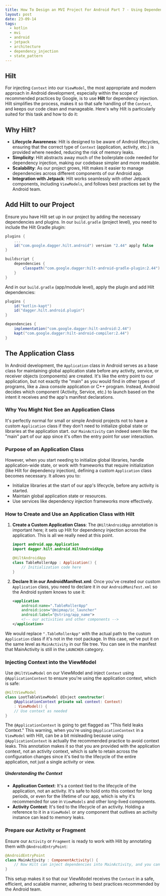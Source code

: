 ```yaml
---
title: How To Design an MVI Project For Android Part 7 - Using Dependency Injection
layout: post
date: 23-09-14
tags:
  - kotlin
  - mvi
  - android
  - jetpack
  - architecture
  - dependency_injection
  - state_pattern
---
```


## Hilt

For injecting `Context` into our `ViewModel`, the most appropriate and modern approach in Android development, especially within the scope of recommended practices by Google, is to use **Hilt** for dependency injection. Hilt simplifies the process, makes it so that safe handling of the `Context`, and keeps our code clean and manageable. Here's why Hilt is particularly suited for this task and how to do it:

## Why Hilt?

- **Lifecycle Awareness**: Hilt is designed to be aware of Android lifecycles, ensuring that the correct type of `Context` (application, activity, etc.) is provided where needed, reducing the risk of memory leaks.
- **Simplicity**: Hilt abstracts away much of the boilerplate code needed for dependency injection, making our codebase simpler and more readable.
- **Scalability**: As our project grows, Hilt makes it easier to manage dependencies across different components of our Android app.
- **Integration with Jetpack**: Hilt works seamlessly with other Jetpack components, including `ViewModels`, and follows best practices set by the Android team.

## Add Hilt to our Project

Ensure you have Hilt set up in our project by adding the necessary dependencies and plugins. In our `build.gradle` (project level), you need to include the Hilt Gradle plugin:

```groovy
plugins { 
	...
	id("com.google.dagger.hilt.android") version "2.44" apply false
}

buildscript {  
	dependencies {  
		classpath("com.google.dagger:hilt-android-gradle-plugin:2.44")  
	}  
}
```

And in our `build.gradle` (app/module level), apply the plugin and add Hilt dependencies:

```groovy
plugins {  
	id("kotlin-kapt")  
	id("dagger.hilt.android.plugin")  
}

dependencies {
	implementation("com.google.dagger:hilt-android:2.44")  
	kapt("com.google.dagger:hilt-android-compiler:2.44")
}
```

## The Application Class

In Android development, the `Application` class in Android serves as a base class for maintaining global application state before any activity, service, or receiver objects (components) are created. It's like the entry point to our application, but not exactly the "main" as you would find in other types of programs, like a Java console application or C++ program. Instead, Android decides which component (Activity, Service, etc.) to launch based on the intent it receives and the app's manifest declarations.

### Why You Might Not See an Application Class

It's perfectly normal for small or simple Android projects not to have a custom `Application` class if they don't need to initialize global state or libraries at the application start. our `MainActivity` can indeed seem like the "main" part of our app since it's often the entry point for user interaction.

### Purpose of an Application Class

However, when you start needing to initialize global libraries, handle application-wide state, or work with frameworks that require initialization (like Hilt for dependency injection), defining a custom `Application` class becomes necessary. It allows you to:

- Initialize libraries at the start of our app's lifecycle, before any activity is started.
- Maintain global application state or resources.
- Use services like dependency injection frameworks more effectively.

### How to Create and Use an Application Class with Hilt

1. **Create a Custom Application Class**: The `@HiltAndroidApp` annotation is important here; it sets up Hilt for dependency injection across the application. This is all we really need at this point.
    ```kotlin
    import android.app.Application
    import dagger.hilt.android.HiltAndroidApp

    @HiltAndroidApp
    class TableRollerApp : Application() {
        // Initialization code here
    }
    ```


2. **Declare It in our AndroidManifest.xml**: Once you've created our custom `Application` class, you need to declare it in our `AndroidManifest.xml` so the Android system knows to use it:

    ```xml
    <application
        android:name=".TableRollerApp"
        android:icon="@mipmap/ic_launcher"
        android:label="@string/app_name">
        <!-- our activities and other components -->
    </application>
    ```
   
We would replace `".TableRollerApp"` with the actual path to the custom `Application` class if it's not in the root package. In this case, we've put it on the same level as `MainActivity` in our file tree. You can see in the manifest that MainActivity is still in the `LAUNCHER` category.

### Injecting Context into the ViewModel

Use `@HiltViewModel` on our ViewModel and inject `Context` using `@ApplicationContext` to ensure you're using the application context, which is safe:
```kotlin
@HiltViewModel
class LootTableViewModel @Inject constructor(
    @ApplicationContext private val context: Context) 
    : ViewModel() {
    // Use context as needed
}
```

The `@ApplicationContext` is going to get flagged as "This field leaks Context." This warning, when you're using `@ApplicationContext` in a `ViewModel` with Hilt, can be a bit misleading because using `@ApplicationContext` is actually the recommended practice to avoid context leaks. This annotation makes it so that you are provided with the application context, not an activity context, which is safe to retain across the configuration changes since it's tied to the lifecycle of the entire application, not just a single activity or view.
##### Understanding the Context
- **Application Context**: It's a context tied to the lifecycle of the application, not an activity. It's safe to hold onto this context for long periods, or even for the lifetime of our app, which is why it's recommended for use in `ViewModels` and other long-lived components.
- **Activity Context**: It's tied to the lifecycle of an activity. Holding a reference to it in a `ViewModel` or any component that outlives an activity instance can lead to memory leaks.

### Prepare our Activity or Fragment

Ensure our `Activity` or `Fragment` is ready to work with Hilt by annotating them with `@AndroidEntryPoint`:

```kotlin
@AndroidEntryPoint
class MainActivity : ComponentActivity() {
    // Now Hilt can inject dependencies into MainActivity, and you can obtain ViewModels via Hilt
}
```

This setup makes it so that our ViewModel receives the `Context` in a safe, efficient, and scalable manner, adhering to best practices recommended by the Android team.
